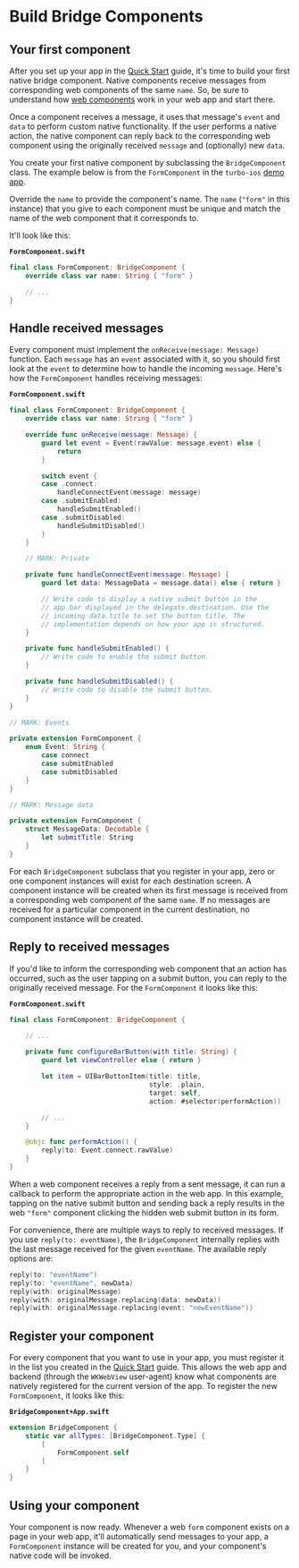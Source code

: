 # Build Bridge Components

## Your first component

After you set up your app in the [Quick Start](QUICK-START.md) guide, it's time to build your first native bridge component. Native components receive messages from corresponding web components of the same `name`. So, be sure to understand how [web components](https://strada.hotwired.dev/handbook/web) work in your web app and start there.

Once a component receives a message, it uses that message's `event` and `data` to perform custom native functionality. If the user performs a native action, the native component can reply back to the corresponding web component using the originally received `message` and (optionally) new `data`.

You create your first native component by subclassing the `BridgeComponent` class. The example below is from the `FormComponent` in the `turbo-ios` [demo app](https://github.com/hotwired/turbo-ios/tree/main/Demo).

Override the `name` to provide the component's name. The `name` (`"form"` in this instance) that you give to each component must be unique and match the name of the web component that it corresponds to.

It'll look like this:

**`FormComponent.swift`**
```swift
final class FormComponent: BridgeComponent {
    override class var name: String { "form" }

    // ...
}
```

## Handle received messages

Every component must implement the `onReceive(message: Message)` function. Each `message` has an `event` associated with it, so you should first look at the `event` to determine how to handle the incoming `message`. Here's how the `FormComponent` handles receiving messages:

**`FormComponent.swift`**
```swift
final class FormComponent: BridgeComponent {
    override class var name: String { "form" }

    override func onReceive(message: Message) {
        guard let event = Event(rawValue: message.event) else {
            return
        }

        switch event {
        case .connect:
            handleConnectEvent(message: message)
        case .submitEnabled:
            handleSubmitEnabled()
        case .submitDisabled:
            handleSubmitDisabled()
        }
    }

    // MARK: Private

    private func handleConnectEvent(message: Message) {
        guard let data: MessageData = message.data() else { return }

        // Write code to display a native submit button in the
        // app bar displayed in the delegate.destination. Use the
        // incoming data.title to set the button title. The
        // implementation depends on how your app is structured.
    }

    private func handleSubmitEnabled() {
        // Write code to enable the submit button.
    }

    private func handleSubmitDisabled() {
        // Write code to disable the submit button.
    }
}

// MARK: Events

private extension FormComponent {
    enum Event: String {
        case connect
        case submitEnabled
        case submitDisabled
    }
}

// MARK: Message data

private extension FormComponent {
    struct MessageData: Decodable {
        let submitTitle: String
    }
}
```

For each `BridgeComponent` subclass that you register in your app, zero or one component instances will exist for each destination screen. A component instance will be created when its first message is received from a corresponding web component of the same `name`. If no messages are received for a particular component in the current destination, no component instance will be created.

## Reply to received messages

If you'd like to inform the corresponding web component that an action has occurred, such as the user tapping on a submit button, you can reply to the originally received message. For the `FormComponent` it looks like this:

**`FormComponent.swift`**
```swift
final class FormComponent: BridgeComponent {

    // ...

    private func configureBarButton(with title: String) {
        guard let viewController else { return }

        let item = UIBarButtonItem(title: title,
                                   style: .plain,
                                   target: self,
                                   action: #selector(performAction))

        // ...
    }

    @objc func performAction() {
        reply(to: Event.connect.rawValue)
    }
}
```

When a web component receives a reply from a sent message, it can run a callback to perform the appropriate action in the web app. In this example, tapping on the native submit button and sending back a reply results in the web `"form"` component clicking the hidden web submit button in its form.

For convenience, there are multiple ways to reply to received messages. If you use `reply(to: eventName)`, the `BridgeComponent` internally replies with the last message received for the given `eventName`. The available reply options are:

```swift
reply(to: "eventName")
reply(to: "eventName", newData)
reply(with: originalMessage)
reply(with: originalMessage.replacing(data: newData))
reply(with: originalMessage.replacing(event: "newEventName"))
```

## Register your component

For every component that you want to use in your app, you must register it in the list you created in the [Quick Start](QUICK-START.md) guide. This allows the web app and backend (through the `WKWebView` user-agent) know what components are natively registered for the current version of the app. To register the new `FormComponent`, it looks like this:

**`BridgeComponent+App.swift`**
```swift
extension BridgeComponent {
    static var allTypes: [BridgeComponent.Type] {
        [
            FormComponent.self
        ]
    }
}
```

## Using your component

Your component is now ready. Whenever a web `form` component exists on a page in your web app, it'll automatically send messages to your app, a `FormComponent` instance will be created for you, and your component's native code will be invoked.

